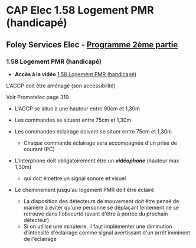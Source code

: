 # CAP Elec 1.58 Logement PMR (handicapé)
## Foley Services Elec - [Programme 2ème partie](../2eme_partie/README.md)

### 1.58 Logement PMR (handicapé)

- **Accès à la vidéo** [1.58 Logement PMR (handicapé)](https://youtu.be/OK8U51aTHD0)

L'AGCP doit être aménagé (son accessibilité)

Voir Promotelec page 319

- L'AGCP se situe à une hauteur entre 90cm et 1,30m
- Les commandes se situent entre 75cm et 1,30m

- Les commandes éclairage doivent se situer entre 75cm et 1,30m
  - Chaque commande éclairage sera accompagnée d'un prise de courant (PC)

- L'interphone doit obligatoirement être un ***vidéophone*** (hauteur max 1,30m)
  - qui doit émettre un signal sonore ***et*** visuel
- Le cheminement jusqu'au logement PMR doit être éclairé
  - La disposition des détecteurs de mouvement doit être pensé de manière à éviter qu'une personne se déplaçant lentement ne se retrouve dans l'obscurté (avant d'être à portée du prochain détecteur)
  - Si on utilise une minuterie, il faut implémenter une diminution d'intensité d'éclairage comme signal avertissant d'un arrêt imminent de l'éclairage

